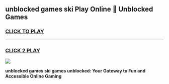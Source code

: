 
## unblocked games ski Play Online 👋 Unblocked Games
<h3>
<a href="https://premium.freeplayer.one?title=unblocked_games_ski&ref=19F">CLICK TO PLAY</a></h3>
<hr>

<h3>
<a href="https://premium.freeplayer.one?title=unblocked_games_ski&ref=19F">CLICK 2 PLAY</a>
  
</h3>

<a href="https://premium.freeplayer.one?title=unblocked_games_ski&ref=19F"><img src="https://clearcache.store/games.png"></a>


**unblocked games ski games unblocked: Your Gateway to Fun and Accessible Online Gaming**
